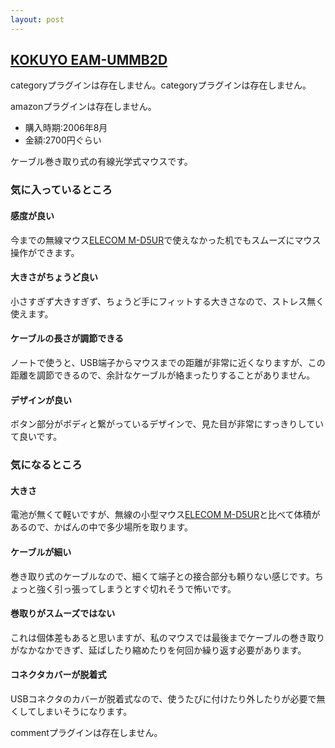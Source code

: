 ```yaml
---
layout: post
---
```

<h2><a href="http://www.sapulife.com/cat01/acces/item/eamummb2.html">KOKUYO EAM-UMMB2D</a></h2>
<p><span class="error">categoryプラグインは存在しません。</span><span class="error">categoryプラグインは存在しません。</span></p>
<p><span class="error">amazonプラグインは存在しません。</span></p>
<ul>
<li>購入時期:2006年8月</li>
<li>金額:2700円ぐらい</li>
</ul>
<p>ケーブル巻き取り式の有線光学式マウスです。</p>
<h3>気に入っているところ</h3>
<h4>感度が良い</h4>
<p>今までの無線マウス<a href="/?page=ELECOM+M%2DD5UR" class="wikipage">ELECOM M-D5UR</a>で使えなかった机でもスムーズにマウス操作ができます。</p>
<h4>大きさがちょうど良い</h4>
<p>小さすぎず大きすぎず、ちょうど手にフィットする大きさなので、ストレス無く使えます。</p>
<h4>ケーブルの長さが調節できる</h4>
<p>ノートで使うと、USB端子からマウスまでの距離が非常に近くなりますが、この距離を調節できるので、余計なケーブルが絡まったりすることがありません。</p>
<h4>デザインが良い</h4>
<p>ボタン部分がボディと繋がっているデザインで、見た目が非常にすっきりしていて良いです。</p>
<h3>気になるところ</h3>
<h4>大きさ</h4>
<p>電池が無くて軽いですが、無線の小型マウス<a href="/?page=ELECOM+M%2DD5UR" class="wikipage">ELECOM M-D5UR</a>と比べて体積があるので、かばんの中で多少場所を取ります。</p>
<h4>ケーブルが細い</h4>
<p>巻き取り式のケーブルなので、細くて端子との接合部分も頼りない感じです。ちょっと強く引っ張ってしまうとすぐ切れそうで怖いです。</p>
<h4>巻取りがスムーズではない</h4>
<p>これは個体差もあると思いますが、私のマウスでは最後までケーブルの巻き取りがなかなかできず、延ばしたり縮めたりを何回か繰り返す必要があります。</p>
<h4>コネクタカバーが脱着式</h4>
<p>USBコネクタのカバーが脱着式なので、使うたびに付けたり外したりが必要で無くしてしまいそうになります。</p>
<p><span class="error">commentプラグインは存在しません。</span> </p>
